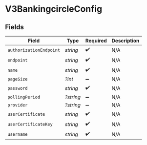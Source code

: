 # V3BankingcircleConfig


## Fields

| Field                   | Type                    | Required                | Description             |
| ----------------------- | ----------------------- | ----------------------- | ----------------------- |
| `authorizationEndpoint` | *string*                | :heavy_check_mark:      | N/A                     |
| `endpoint`              | *string*                | :heavy_check_mark:      | N/A                     |
| `name`                  | *string*                | :heavy_check_mark:      | N/A                     |
| `pageSize`              | *?int*                  | :heavy_minus_sign:      | N/A                     |
| `password`              | *string*                | :heavy_check_mark:      | N/A                     |
| `pollingPeriod`         | *?string*               | :heavy_minus_sign:      | N/A                     |
| `provider`              | *?string*               | :heavy_minus_sign:      | N/A                     |
| `userCertificate`       | *string*                | :heavy_check_mark:      | N/A                     |
| `userCertificateKey`    | *string*                | :heavy_check_mark:      | N/A                     |
| `username`              | *string*                | :heavy_check_mark:      | N/A                     |